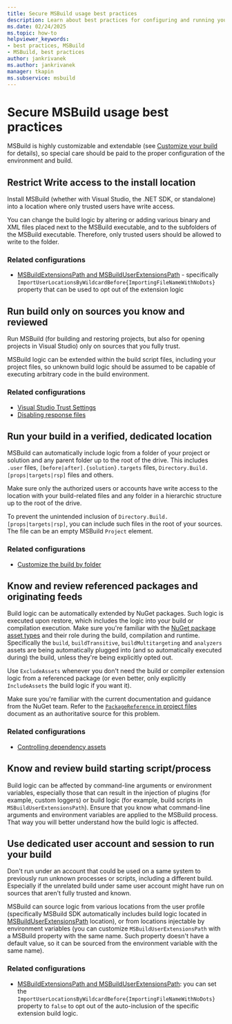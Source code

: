 ```yaml
---
title: Secure MSBuild usage best practices
description: Learn about best practices for configuring and running your builds with MSBuild securely.
ms.date: 02/24/2025
ms.topic: how-to
helpviewer_keywords:
- best practices, MSBuild
- MSBuild, best practices
author: jankrivanek
ms.author: jankrivanek
manager: tkapin
ms.subservice: msbuild
---
```

# Secure MSBuild usage best practices

MSBuild is highly customizable and extendable (see [Customize your build](./customize-your-build.md) for details), so special care should be paid to the proper configuration of the environment and build.

## Restrict Write access to the install location

Install MSBuild (whether with Visual Studio, the .NET SDK, or standalone) into a location where only trusted users have write access.

You can change the build logic by altering or adding various binary and XML files placed next to the MSBuild executable, and to the subfolders of the MSBuild executable. Therefore, only trusted users should be allowed to write to the folder.

### Related configurations
 * [MSBuildExtensionsPath and MSBuildUserExtensionsPath](./customize-your-local-build.md#msbuildextensionspath-and-msbuilduserextensionspath) - specifically `ImportUserLocationsByWildcardBefore{ImportingFileNameWithNoDots}` property that can be used to opt out of the extension logic

## Run build only on sources you know and reviewed

Run MSBuild (for building and restoring projects, but also for opening projects in Visual Studio) only on sources that you fully trust.

MSBuild logic can be extended within the build script files, including your project files, so unknown build logic should be assumed to be capable of executing arbitrary code in the build environment.

### Related configurations
 * [Visual Studio Trust Settings](./../ide/reference/trust-settings.md)
 * [Disabling response files](./msbuild-response-files.md#disabling-response-files)

## Run your build in a verified, dedicated location 

MSBuild can automatically include logic from a folder of your project or solution and any parent folder up to the root of the drive. This includes `.user` files, `[before|after].{solution}.targets` files, `Directory.Build.[props|targets|rsp]` files and others.

Make sure only the authorized users or accounts have write access to the location with your build-related files and any folder in a hierarchic structure up to the root of the drive.

To prevent the unintended inclusion of `Directory.Build.[props|targets|rsp]`, you can include such files in the root of your sources. The file can be an empty MSBuild `Project` element.

### Related configurations 
 * [Customize the build by folder](./customize-by-directory.md)

## Know and review referenced packages and originating feeds

Build logic can be automatically extended by NuGet packages. Such logic is executed upon restore, which includes the logic into your build or compilation execution. Make sure you're familiar with the [NuGet package asset types](/nuget/consume-packages/package-references-in-project-files#controlling-dependency-assets) and their role during the build, compilation and runtime. Specifically the `build`, `buildTransitive`, `buildMultitargeting` and `analyzers` assets are being automatically plugged into (and so automatically executed during) the build, unless they're being explicitly opted out.

Use `ExcludeAssets` whenever you don't need the build or compiler extension logic from a referenced package (or even better, only explicitly `IncludeAssets` the build logic if you want it).

Make sure you're familiar with the current documentation and guidance from the NuGet team. Refer to the [`PackageReference` in project files](/nuget/consume-packages/package-references-in-project-files) document as an authoritative source for this problem.

### Related configurations
 * [Controlling dependency assets](/nuget/consume-packages/package-references-in-project-files#controlling-dependency-assets)

## Know and review build starting script/process

Build logic can be affected by command-line arguments or environment variables, especially those that can result in the injection of plugins (for example, custom loggers) or build logic (for example, build scripts in `MSBuildUserExtensionsPath`). Ensure that you know what command-line arguments and environment variables are applied to the MSBuild process. That way you will better understand how the build logic is affected.

## Use dedicated user account and session to run your build

Don't run under an account that could be used on a same system to previously run unknown processes or scripts, including a different build. Especially if the unrelated build under same user account might have run on sources that aren't fully trusted and known.

MSBuild can source logic from various locations from the user profile (specifically MSBuild SDK automatically includes build logic located in [MSBuildUserExtensionsPath](./customize-your-local-build.md#msbuildextensionspath-and-msbuilduserextensionspath) location), or from locations injectable by environment variables (you can customize `MSBuildUserExtensionsPath` with a MSBuild property with the same name. Such property doesn't have a default value, so it can be sourced from the environment variable with the same name).

### Related configurations 
 * [MSBuildExtensionsPath and MSBuildUserExtensionsPath](./customize-your-local-build.md#msbuildextensionspath-and-msbuilduserextensionspath):  you can set the `ImportUserLocationsByWildcardBefore{ImportingFileNameWithNoDots}` property to `false` to opt out of the auto-inclusion of the specific extension build logic.
